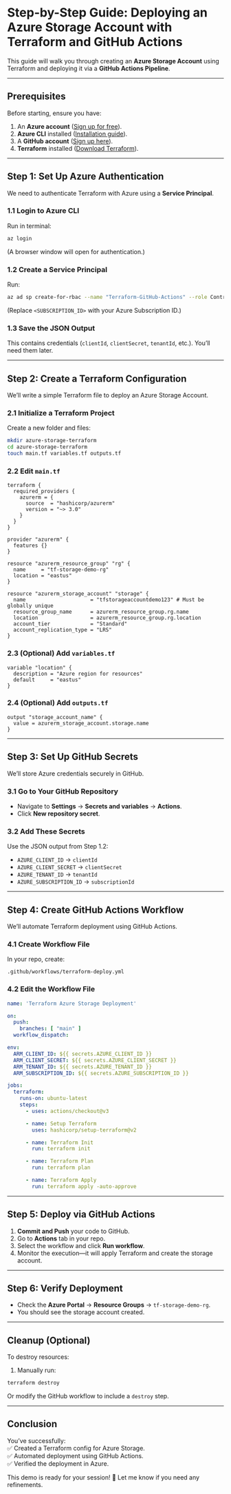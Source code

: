 # Step-by-Step Guide: Deploying an Azure Storage Account with Terraform and GitHub Actions  

This guide will walk you through creating an **Azure Storage Account** using Terraform and deploying it via a **GitHub Actions Pipeline**.  

---

## **Prerequisites**  
Before starting, ensure you have:  
1. An **Azure account** ([Sign up for free](https://azure.microsoft.com/en-us/free/)).  
2. **Azure CLI** installed ([Installation guide](https://learn.microsoft.com/en-us/cli/azure/install-azure-cli)).  
3. A **GitHub account** ([Sign up here](https://github.com/)).  
4. **Terraform** installed ([Download Terraform](https://developer.hashicorp.com/terraform/downloads)).  

---

## **Step 1: Set Up Azure Authentication**  
We need to authenticate Terraform with Azure using a **Service Principal**.  

### **1.1 Login to Azure CLI**  
Run in terminal:  
```bash
az login
```  
(A browser window will open for authentication.)  

### **1.2 Create a Service Principal**  
Run:  
```bash
az ad sp create-for-rbac --name "Terraform-GitHub-Actions" --role Contributor --scopes /subscriptions/<SUBSCRIPTION_ID> --sdk-auth
```  
(Replace `<SUBSCRIPTION_ID>` with your Azure Subscription ID.)  

### **1.3 Save the JSON Output**  
This contains credentials (`clientId`, `clientSecret`, `tenantId`, etc.). You’ll need them later.  

---

## **Step 2: Create a Terraform Configuration**  
We’ll write a simple Terraform file to deploy an Azure Storage Account.  

### **2.1 Initialize a Terraform Project**  
Create a new folder and files:  
```bash
mkdir azure-storage-terraform
cd azure-storage-terraform
touch main.tf variables.tf outputs.tf
```  

### **2.2 Edit `main.tf`**  
```hcl
terraform {
  required_providers {
    azurerm = {
      source  = "hashicorp/azurerm"
      version = "~> 3.0"
    }
  }
}

provider "azurerm" {
  features {}
}

resource "azurerm_resource_group" "rg" {
  name     = "tf-storage-demo-rg"
  location = "eastus"
}

resource "azurerm_storage_account" "storage" {
  name                     = "tfstorageaccountdemo123" # Must be globally unique
  resource_group_name      = azurerm_resource_group.rg.name
  location                 = azurerm_resource_group.rg.location
  account_tier             = "Standard"
  account_replication_type = "LRS"
}
```  

### **2.3 (Optional) Add `variables.tf`**  
```hcl
variable "location" {
  description = "Azure region for resources"
  default     = "eastus"
}
```  

### **2.4 (Optional) Add `outputs.tf`**  
```hcl
output "storage_account_name" {
  value = azurerm_storage_account.storage.name
}
```  

---

## **Step 3: Set Up GitHub Secrets**  
We’ll store Azure credentials securely in GitHub.  

### **3.1 Go to Your GitHub Repository**  
- Navigate to **Settings** → **Secrets and variables** → **Actions**.  
- Click **New repository secret**.  

### **3.2 Add These Secrets**  
Use the JSON output from Step 1.2:  
- `AZURE_CLIENT_ID` → `clientId`  
- `AZURE_CLIENT_SECRET` → `clientSecret`  
- `AZURE_TENANT_ID` → `tenantId`  
- `AZURE_SUBSCRIPTION_ID` → `subscriptionId`  

---

## **Step 4: Create GitHub Actions Workflow**  
We’ll automate Terraform deployment using GitHub Actions.  

### **4.1 Create Workflow File**  
In your repo, create:  
```
.github/workflows/terraform-deploy.yml
```  

### **4.2 Edit the Workflow File**  
```yaml
name: 'Terraform Azure Storage Deployment'

on:
  push:
    branches: [ "main" ]
  workflow_dispatch:

env:
  ARM_CLIENT_ID: ${{ secrets.AZURE_CLIENT_ID }}
  ARM_CLIENT_SECRET: ${{ secrets.AZURE_CLIENT_SECRET }}
  ARM_TENANT_ID: ${{ secrets.AZURE_TENANT_ID }}
  ARM_SUBSCRIPTION_ID: ${{ secrets.AZURE_SUBSCRIPTION_ID }}

jobs:
  terraform:
    runs-on: ubuntu-latest
    steps:
      - uses: actions/checkout@v3

      - name: Setup Terraform
        uses: hashicorp/setup-terraform@v2

      - name: Terraform Init
        run: terraform init

      - name: Terraform Plan
        run: terraform plan

      - name: Terraform Apply
        run: terraform apply -auto-approve
```  

---

## **Step 5: Deploy via GitHub Actions**  
1. **Commit and Push** your code to GitHub.  
2. Go to **Actions** tab in your repo.  
3. Select the workflow and click **Run workflow**.  
4. Monitor the execution—it will apply Terraform and create the storage account.  

---

## **Step 6: Verify Deployment**  
- Check the **Azure Portal** → **Resource Groups** → `tf-storage-demo-rg`.  
- You should see the storage account created.  

---

## **Cleanup (Optional)**  
To destroy resources:  
1. Manually run:  
```bash
terraform destroy
```  
Or modify the GitHub workflow to include a `destroy` step.  

---

## **Conclusion**  
You’ve successfully:  
✅ Created a Terraform config for Azure Storage.  
✅ Automated deployment using GitHub Actions.  
✅ Verified the deployment in Azure.  

This demo is ready for your session! 🚀 Let me know if you need any refinements.